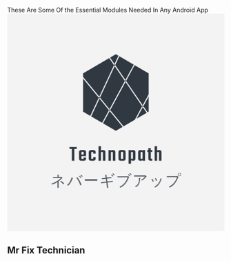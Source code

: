 These Are Some Of the Essential Modules Needed In Any Android App
![logo](logo.png)
## Mr Fix Technician